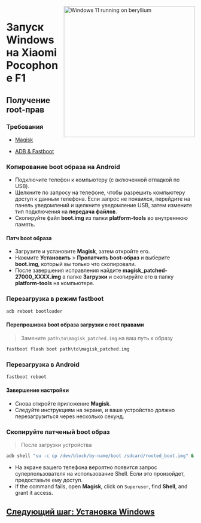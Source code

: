 <img align="right" src="https://github.com/n00b69/woa-beryllium/blob/main/beryllium.png" width="350" alt="Windows 11 running on beryllium">

# Запуск Windows на Xiaomi Pocophone F1

## Получение root-прав

### Требования 
- [Magisk](https://github.com/topjohnwu/Magisk/releases/latest)

- [ADB & Fastboot](https://developer.android.com/studio/releases/platform-tools)

### Копирование boot образа на Android
- Подключите телефон к компьютеру (с включенной отладкой по USB).
- Щелкните по запросу на телефоне, чтобы разрешить компьютеру доступ к данным телефона. Если запрос не появился, перейдите на панель уведомлений и щелкните уведомление USB, затем измените тип подключения на **передача файлов**.
- Скопируйте файл **boot.img** из папки **platform-tools** во внутреннюю память.

#### Патч boot образа
- Загрузите и установите **Magisk**, затем откройте его.
- Нажмите **Установить** > **Пропатчить boot-образ** и выберите **boot.img**, который вы только что скопировали.
- После завершения исправления найдите **magisk_patched-27000_XXXX.img** в папке **Загрузки** и скопируйте его в папку **platform-tools** на компьютере.

### Перезагрузка в режим fastboot
```cmd
adb reboot bootloader
```

#### Перепрошивка boot образа загрузки с root правами
> Замените `path\to\magisk_patched.img` на ваш путь к образу
```cmd
fastboot flash boot path\to\magisk_patched.img
```

### Перезагрузка в Android
```cmd
fastboot reboot
```

#### Завершение настройки
- Снова откройте приложение **Magisk**.
- Следуйте инструкциям на экране, и ваше устройство должно перезагрузиться через несколько секунд.

### Скопируйте патченый boot образ
> После загрузки устройства
```cmd
adb shell "su -c cp /dev/block/by-name/boot /sdcard/rooted_boot.img" & adb pull /sdcard/rooted_boot.img
```
- На экране вашего телефона вероятно появится запрос суперпользователя на использование Shell. Если это произойдет, предоставьте ему доступ.
- If the command fails, open **Magisk**, click on `Superuser`, find **Shell**, and grant it access.

## [Следующий шаг: Установка Windows](3-install-ru.md)



















